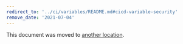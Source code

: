 ```yaml
---
redirect_to: '../ci/variables/README.md#cicd-variable-security'
remove_date: '2021-07-04'
---
```


This document was moved to [another location](../ci/variables/README.md#cicd-variable-security).

<!-- This redirect file can be deleted after <2021-07-04>. -->
<!-- Before deletion, see: https://docs.gitlab.com/ee/development/documentation/#move-or-rename-a-page -->
